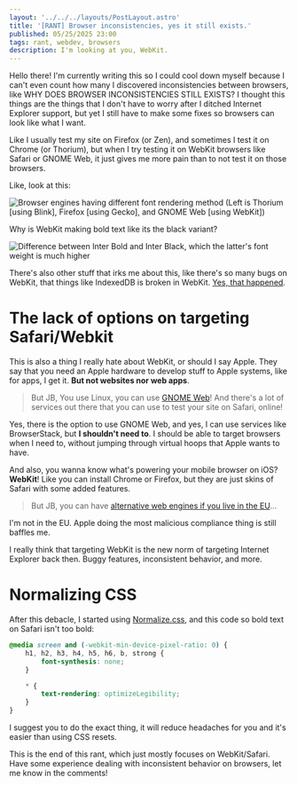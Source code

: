 ```yaml
---
layout: '../../../layouts/PostLayout.astro'
title: '[RANT] Browser inconsistencies, yes it still exists.'
published: 05/25/2025 23:00
tags: rant, webdev, browsers
description: I'm looking at you, WebKit.
---
```


Hello there! I'm currently writing this so I could cool down myself because I can't even count how many I discovered inconsistencies between browsers, like WHY DOES BROWSER INCONSISTENCIES STILL EXISTS? I thought this things are the things that I don't have to worry after I ditched Internet Explorer support, but yet I still have to make some fixes so browsers can look like what I want.

Like I usually test my site on Firefox (or Zen), and sometimes I test it on Chrome (or Thorium), but when I try testing it on WebKit browsers like Safari or GNOME Web, it just gives me more pain than to not test it on those browsers.

Like, look at this:

![Browser engines having different font rendering method (Left is Thorium [using Blink], Firefox [using Gecko], and GNOME Web [using WebKit])](/imgs/posts/browser-inconsistencies/inconsistent-font-rendering.png)

Why is WebKit making bold text like its the black variant?

![Difference between Inter Bold and Inter Black, which the latter's font weight is much higher](/imgs/posts/browser-inconsistencies/interboldvsblack.png)

There's also other stuff that irks me about this, like there's so many bugs on WebKit, that things like IndexedDB is broken in WebKit. [Yes, that happened](https://x.com/feross/status/1404568122158313474).

# The lack of options on targeting Safari/Webkit
This is also a thing I really hate about WebKit, or should I say Apple. They say that you need an Apple hardware to develop stuff to Apple systems, like for apps, I get it. **But not websites nor web apps**.

> But JB, You use Linux, you can use [GNOME Web](https://apps.gnome.org/Epiphany/)! And there's a lot of services out there that you can use to test your site on Safari, online!

Yes, there is the option to use GNOME Web, and yes, I can use services like BrowserStack, but **I shouldn't need to**. I should be able to target browsers when I need to, without jumping through virtual hoops that Apple wants to have.

And also, you wanna know what's powering your mobile browser on iOS? **WebKit**! Like you can install Chrome or Firefox, but they are just skins of Safari with some added features.

> But JB, you can have [alternative web engines if you live in the EU](https://developer.apple.com/support/alternative-browser-engines/)...

I'm not in the EU. Apple doing the most malicious compliance thing is still baffles me.

I really think that targeting WebKit is the new norm of targeting Internet Explorer back then. Buggy features, inconsistent behavior, and more.

# Normalizing CSS
After this debacle, I started using [Normalize.css](https://csstools.github.io/normalize.css/), and this code so bold text on Safari isn't too bold:

```css
@media screen and (-webkit-min-device-pixel-ratio: 0) {
    h1, h2, h3, h4, h5, h6, b, strong {
        font-synthesis: none;
    }

    * {
        text-rendering: optimizeLegibility;
    }
}
```

I suggest you to do the exact thing, it will reduce headaches for you and it's easier than using CSS resets.

This is the end of this rant, which just mostly focuses on WebKit/Safari. Have some experience dealing with inconsistent behavior on browsers, let me know in the comments!